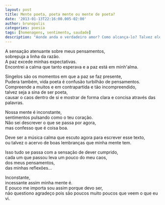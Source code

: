 ```yaml
---
layout: post
title: Mente poeta, poeta mente ou mente de poeta?
date: '2013-01-13T22:16:00.005-02:00'
author: brunopulis
categories: poesia
tags: [homenagens, sentimento, saudade]
description: "Aonde anda o verdadeiro amor? Como alcança-lo? Talvez ele seja alguém e não tão abstrato quanto pensamos."
---
```


A sensação atenuante sobre meus pensamentos,<br />
sobrepuja a linha da razão.<br />
A paz excede minhas expectativas.<br />
Encontrei a calma que tanto esperava e a paz está em minh'alma.<br />

Singelos são os momentos em que a paz se faz presente,<br />
Pudera também, vida poeta é confusão turbilhão de pensamentos.<br />
Compreende a muitos e em contrapartida e tão incompreendido,<br />
talvez seja a sina de ser poeta,<br />
causar o caos dentro de si e mostrar de forma clara e concisa através das palavras.<br />

Nossa mente é inconstante, <br />
sentimentos pulsando como o teu coração.<br />
Não sei descrever o que se passa por agora, <br /> 
mas confesso que é coisa boa.<br />

Deve ser a música calma que escuto agora para escrever esse texto,<br />
ou talvez o acervo de boas lembranças que minha mente tem.<br />

Isso tudo se passa com a sensação de dever cumprido,<br />
cada um que passou leva um pouco do meu caos, <br />
dos meus pensamentos, <br />
das minhas reflexões...<br />

Inconstante, <br />
incessante assim minha mente é.<br />
E pouco me importa sou assim porque devo ser,<br />
não questiono agradeço pois são poucos muito poucos que veem o que eu vi.<br />